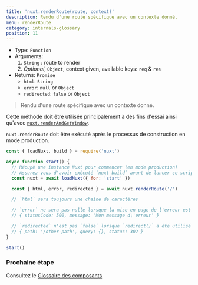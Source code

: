 ```yaml
---
title: 'nuxt.renderRoute(route, context)'
description: Rendu d'une route spécifique avec un contexte donné.
menu: renderRoute
category: internals-glossary
position: 11
---
```


- Type: `Function`
- Arguments:
  1. `String` : route to render
  2. _Optional_, `Object`, context given, available keys: `req` & `res`
- Returns: `Promise`
  - `html`: `String`
  - `error`: `null` or `Object`
  - `redirected`: `false` or `Object`

> Rendu d'une route spécifique avec un contexte donné.

Cette méthode doit être utilisée principalement à des fins d'essai ainsi qu'avec [`nuxt.renderAndGetWindow`](/guides/internals-glossary/nuxt-render-and-get-window).

<base-alert>

`nuxt.renderRoute` doit être exécuté après le processus de construction en mode production.

</base-alert>

```js
const { loadNuxt, build } = require('nuxt')

async function start() {
  // Récupè une instance Nuxt pour commencer (en mode production)
  // Assurez-vous d'avoir exécuté `nuxt build` avant de lancer ce script
  const nuxt = await loadNuxt({ for: 'start' })

  const { html, error, redirected } = await nuxt.renderRoute('/')

  // `html` sera toujours une chaîne de caractères

  // `error` ne sera pas nulle lorsque la mise en page de l'erreur est affichée, le format de l'erreur l'est :
  // { statusCode: 500, message: 'Mon message d\'erreur' }

  // `redirected` n'est pas `false` lorsque `redirect()` a été utilisé dans `asyncData()` ou `fetch()`.
  // { path: '/other-path', query: {}, status: 302 }
}

start()
```

### Prochaine étape

<base-alert type="next">

Consultez le [Glossaire des composants](/guides/components-glossary/pages-fetch)

</base-alert>
